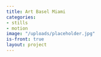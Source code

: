 ```yaml
---
title: Art Basel Miami
categories:
- stills
- motion
image: "/uploads/placeholder.jpg"
is-front: true
layout: project
---
```


